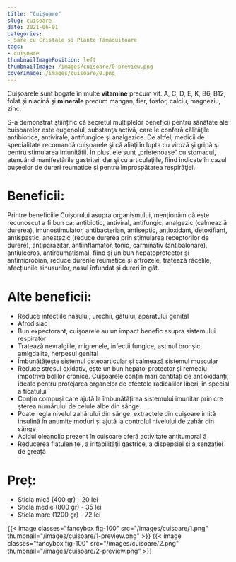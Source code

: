 ```yaml
---
title: "Cuișoare"
slug: cuișoare
date: 2021-06-01
categories:
- Sare cu Cristale și Plante Tămăduitoare
tags:
- cuișoare
thumbnailImagePosition: left
thumbnailImage: /images/cuisoare/0-preview.png
coverImage: /images/cuisoare/0.png
---
```

Cuișoarele sunt bogate în multe **vitamine** precum vit. A, C, D, E, K, B6, B12, folat și niacină şi **minerale** precum mangan, fier, fosfor, calciu, magneziu, zinc.
<!--more-->
S-a demonstrat ştiințific că secretul multiplelor beneficii pentru sănătate ale cuişoarelor este eugenolul, substanţa activă, care le conferă călităţile antibiotice, antivirale, antifungice şi analgezice. De altfel, medicii de specialitate recomandă cuişoarele şi că aliaţi în lupta cu viroză şi gripă şi pentru stimularea imunităţii. În plus, ele sunt „prietenoase“ cu stomacul, atenuând manifestările gastritei, dar şi cu articulaţiile, fiind indicate în cazul pușeelor de dureri reumatice și pentru împrospătarea respirăţiei.

# Beneficii:
Printre beneficiile Cuișorului asupra organismului, menționăm că este recunoscut a fi bun ca: antibiotic, antiviral, antifungic, analgezic (calmeaz ă durerea), imunostimulator, antibacterian, antiseptic, antioxidant, detoxifiant, antispastic, anestezic (reduce durerea prin stimularea receptorilor de durere), antiparazitar, antiinflamator, tonic, carminativ (antibalonare), antiulceros, antireumatismal, fiind și un bun hepatoprotector și antimicrobian, reduce durerile reumatice și artrozele, tratează răcelile, afecțiunile sinusurilor, nasul înfundat și dureri în gât.

# Alte beneficii:
- Reduce infecțiile nasului, urechii, gâtului, aparatului genital
- Afrodisiac
- Bun expectorant, cuişoarele au un impact benefic asupra sistemului respirator
- Tratează nevralgiile, migrenele, infecții fungice, astmul bronșic, amigdalita, herpesul genital
- Îmbunătățește sistemul osteoarticular și calmează sistemul muscular
- Reduce stresul oxidativ, este un bun hepato-protector și remediu împotriva bolilor cronice. Cuișoarele conțin mari cantități de antioxidanți, ideale pentru protejarea organelor de efectele radicalilor liberi, în special a ficatului
- Conțin compuși care ajută la îmbunătățirea sistemului imunitar prin cre șterea numărului de celule albe din sânge.
- Poate regla nivelul zahărului din sânge: extractele din cuișoare imită insulină în anumite moduri și ajută la controlul nivelului de zahăr din sânge
- Acidul oleanolic prezent în cuișoare oferă activitate antitumoral ă
- Reducerea flatulen ței, a iritabilității gastrice, a dispepsiei și a senzației de greață

# Preț:
- Sticla mică (400 gr) - 20 lei
- Sticla medie (800 gr) - 35 lei
- Sticla mare (1200 gr) - 72 lei

{{< image classes="fancybox fig-100" src="/images/cuisoare/1.png" thumbnail="/images/cuisoare/1-preview.png" >}}
{{< image classes="fancybox fig-100" src="/images/cuisoare/2.png" thumbnail="/images/cuisoare/2-preview.png" >}}

